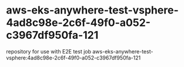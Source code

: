 # aws-eks-anywhere-test-vsphere-4ad8c98e-2c6f-49f0-a052-c3967df950fa-121
repository for use with E2E test job aws-eks-anywhere-test-vsphere:4ad8c98e-2c6f-49f0-a052-c3967df950fa-121
